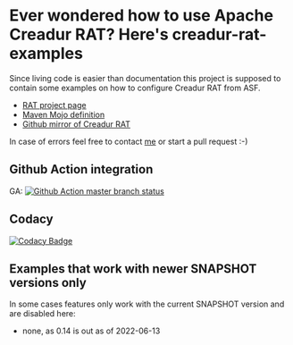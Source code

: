# Ever wondered how to use Apache Creadur RAT? Here's creadur-rat-examples

Since living code is easier than documentation this project is supposed to contain some
examples on how to configure Creadur RAT from ASF.

* [RAT project page](https://creadur.apache.org/rat/)
* [Maven Mojo definition](https://creadur.apache.org/rat/apache-rat-plugin/check-mojo.html)
* [Github mirror of Creadur RAT](https://github.com/apache/creadur-rat)

In case of errors feel free to contact <a href="&#109;&#97;&#105;&#108;&#116;&#111;&#58;&#112;&#111;&#116;&#116;&#108;&#105;&#110;&#103;&#101;&#114;&#64;&#97;&#112;&#97;&#99;&#104;&#101;&#46;&#111;&#114;&#103;&#63;&#115;&#117;&#98;&#106;&#101;&#99;&#116;&#61;&#82;&#65;&#84; &#101;&#120;&#97;&#109;&#112;&#108;&#101;&#115; &#97;&#116; &#71;&#105;&#116;&#104;&#117;&#98;">me</a> or start a pull request :-)

## Github Action integration

GA: [![Github Action master branch status](https://github.com/ottlinger/creadur-rat-examples/actions/workflows/maven.yml/badge.svg?branch=master)](https://github.com/ottlinger/creadur-rat-examples/actions)

## Codacy

[![Codacy Badge](https://app.codacy.com/project/badge/Grade/00f1aaecada54cf09c9b505e410a0a11)](https://www.codacy.com/gh/ottlinger/creadur-rat-examples/dashboard)

## Examples that work with newer SNAPSHOT versions only

In some cases features only work with the current SNAPSHOT version and are disabled here:

* none, as 0.14 is out as of 2022-06-13
